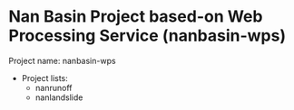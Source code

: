 # Nan Basin Project based-on Web Processing Service (nanbasin-wps)
Project name: nanbasin-wps
- Project lists:
    - nanrunoff
	- nanlandslide

